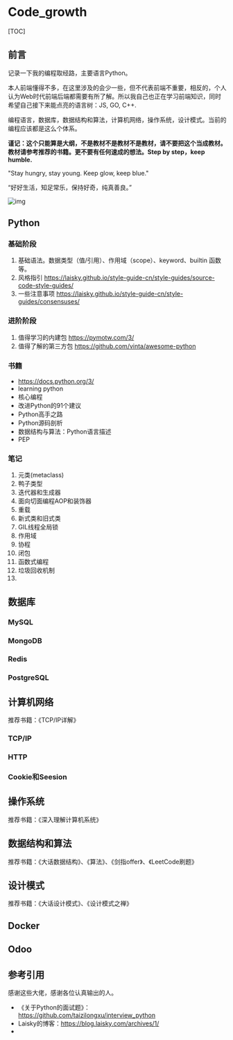 # Code_growth

[TOC]



## 前言

记录一下我的编程取经路，主要语言Python。

本人前端懂得不多，在这里涉及的会少一些，但不代表前端不重要，相反的，个人认为Web时代前端后端都需要有所了解。所以我自己也正在学习前端知识，同时希望自己接下来能点亮的语言树：JS, GO, C++.

编程语言，数据库，数据结构和算法，计算机网络，操作系统，设计模式。当前的编程应该都是这么个体系。



**谨记：这个只能算是大纲，不是教材不是教材不是教材，请不要把这个当成教材。教材请参考推荐的书籍。更不要有任何速成的想法。Step by step，keep humble.**



"Stay hungry, stay young. Keep glow, keep blue."

“好好生活，知足常乐，保持好奇，纯真善良。”

![img](https://camo.githubusercontent.com/0b06fb6bd0dab5324976a88d9b3481989bb3faf6/687474703a2f2f61727469636c65732e70686f64616c2e636f6d2f67726170686963732f426f6f6b547265652e706e67)

## Python

### 基础阶段

1. 基础语法。数据类型（值/引用）、作用域（scope）、keyword、builtin 函数等。
2. 风格指引 https://laisky.github.io/style-guide-cn/style-guides/source-code-style-guides/
3. 一些注意事项 https://laisky.github.io/style-guide-cn/style-guides/consensuses/

### 进阶阶段

1. 值得学习的内建包 https://pymotw.com/3/
2. 值得了解的第三方包 https://github.com/vinta/awesome-python

### 书籍

- https://docs.python.org/3/
- learning python
- 核心编程
- 改进Python的91个建议
- Python高手之路
- Python源码剖析
- 数据结构与算法：Python语言描述
- PEP

### 笔记

1. 元类(metaclass)
2. 鸭子类型
3. 迭代器和生成器
4. 面向切面编程AOP和装饰器
5. 重载
6. 新式类和旧式类
7. GIL线程全局锁
8. 作用域
9. 协程
10. 闭包
11. 函数式编程
12. 垃圾回收机制
13. 


## 数据库

### MySQL
### MongoDB
### Redis
### PostgreSQL


## 计算机网络

推荐书籍：《TCP/IP详解》

### TCP/IP

### HTTP

### Cookie和Seesion



## 操作系统

推荐书籍：《深入理解计算机系统》



## 数据结构和算法

推荐书籍：《大话数据结构》、《算法》、《剑指offer》、《LeetCode刷题》



## 设计模式

推荐书籍：《大话设计模式》、《设计模式之禅》



## Docker



## Odoo



## 参考引用

感谢这些大佬，感谢各位认真输出的人。

- 《关于Python的面试题》：https://github.com/taizilongxu/interview_python
- Laisky的博客：https://blog.laisky.com/archives/1/
- 

